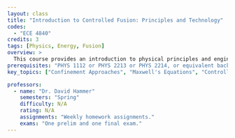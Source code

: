 ```yaml
---
layout: class
title: "Introduction to Controlled Fusion: Principles and Technology"
codes:
  - "ECE 4840"
credits: 3
tags: [Physics, Energy, Fusion]
overview: >
  This course provides an introduction to physical principles and engineering aspects responsible for power generation by controlled fusion. Topics include fuels and conditions required for fusion power, basic fusion-reactor concepts, fundamental aspects of plasma physics relevant to fusion plasmas, basic engineering problems for a fusion reactor, and an engineering analysis of proposed magnetic and/or inertial confinement fusion-reactor designs.
prerequisites: "PHYS 1112 or PHYS 2213 or PHYS 2214, or equivalent background in electricity and magnetism and mechanics"
key_topics: ["Confinement Approaches", "Maxwell's Equations", "Controlled Fusion Energy"]

professors:
  - name: "Dr. David Hammer"
    semesters: "Spring"
    difficulty: N/A
    rating: N/A
    assignments: "Weekly homework assignments."
    exams: "One prelim and one final exam."
---
```

